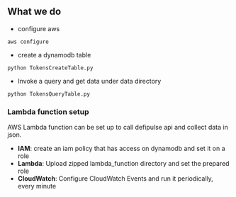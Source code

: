 ## What we do
 
- configure aws
```
aws configure
```
- create a dynamodb table
```
python TokensCreateTable.py 
```
- Invoke a query and get data under data directory
```
python TokensQueryTable.py
```
 
### Lambda function setup
 
AWS Lambda function can be set up to call defipulse api and collect data in json.
  
* __IAM__: create an iam policy that has access on dynamodb and set it on a role
* __Lambda__: Upload zipped lambda\_function directory and set the prepared role
* __CloudWatch__: Configure CloudWatch Events and run it periodically, every minute
 
